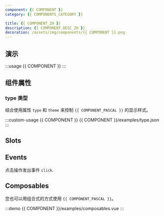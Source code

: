 ```yaml
---
component: {{ COMPONENT }}
category: {{ COMPONENTS_CATEGORY }}

title: {{ COMPONENT_ZH }}
description: {{ COMPONENT_DESC_ZH }}
decoration: /assets/img/components/{{ COMPONENT }}.png
---
```


## 演示

:::usage {{ COMPONENT }}
:::

## 组件属性

### type 类型

结合使用属性 `type` 和 `theme` 来控制 `{{ COMPONENT_PASCAL }}` 的显示样式。

:::custom-usage {{ COMPONENT }}
{{ COMPONENT }}/examples/type.json
:::

## Slots
<!-- 提供插槽 `default` 和 `content` 来定义按钮内容。
并在按钮内容周围插入`prefix` 和 `suffix`。 -->

<!-- :::demo
button/examples/slot.vue
::: -->

## Events
点击操作发出事件 `click`.
<!-- :::demo
button/examples/event.vue
::: -->

## Composables

您也可以用组合式的方式使用 `{{ COMPONENT_PASCAL }}`。

:::demo
{{ COMPONENT }}/examples/composables.vue
:::
